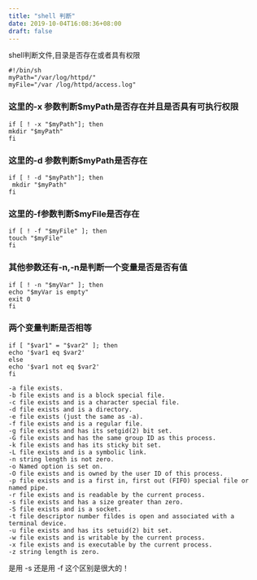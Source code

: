 ```yaml
---
title: "shell 判断"
date: 2019-10-04T16:08:36+08:00
draft: false
---
```


shell判断文件,目录是否存在或者具有权限 
```
#!/bin/sh 
myPath="/var/log/httpd/" 
myFile="/var /log/httpd/access.log" 
```

### 这里的-x 参数判断$myPath是否存在并且是否具有可执行权限 
```
if [ ! -x "$myPath"]; then 
mkdir "$myPath" 
fi 
```

### 这里的-d 参数判断$myPath是否存在 
```
if [ ! -d "$myPath"]; then 
 mkdir "$myPath" 
fi 
```

 
### 这里的-f参数判断$myFile是否存在 
```
if [ ! -f "$myFile" ]; then 
touch "$myFile" 
fi 
```

 
### 其他参数还有-n,-n是判断一个变量是否是否有值 
```
if [ ! -n "$myVar" ]; then 
echo "$myVar is empty" 
exit 0 
fi 
```

 
### 两个变量判断是否相等 
```
if [ "$var1" = "$var2" ]; then 
echo '$var1 eq $var2' 
else 
echo '$var1 not eq $var2' 
fi 
```


```
-a file exists. 
-b file exists and is a block special file. 
-c file exists and is a character special file. 
-d file exists and is a directory. 
-e file exists (just the same as -a). 
-f file exists and is a regular file. 
-g file exists and has its setgid(2) bit set. 
-G file exists and has the same group ID as this process. 
-k file exists and has its sticky bit set. 
-L file exists and is a symbolic link. 
-n string length is not zero. 
-o Named option is set on. 
-O file exists and is owned by the user ID of this process. 
-p file exists and is a first in, first out (FIFO) special file or 
named pipe. 
-r file exists and is readable by the current process. 
-s file exists and has a size greater than zero. 
-S file exists and is a socket. 
-t file descriptor number fildes is open and associated with a 
terminal device. 
-u file exists and has its setuid(2) bit set. 
-w file exists and is writable by the current process. 
-x file exists and is executable by the current process. 
-z string length is zero.
```
 

是用 -s 还是用 -f 这个区别是很大的！



